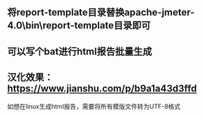 ## 将report-template目录替换apache-jmeter-4.0\bin\report-template目录即可

## 可以写个bat进行html报告批量生成

## 汉化效果：https://www.jianshu.com/p/b9a1a43d3ffd

如想在linux生成html报告，需要将所有模版文件转为UTF-8格式
